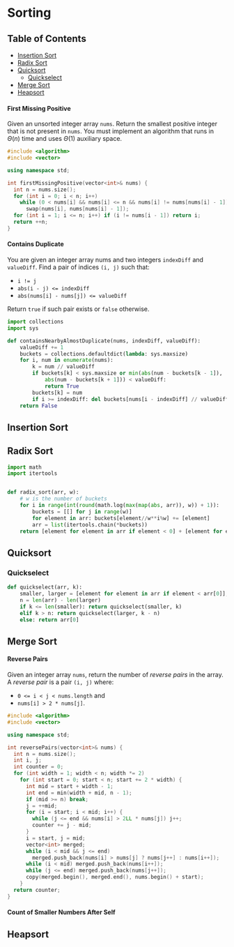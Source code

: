 # Sorting

## Table of Contents

- [Insertion Sort](#insertion-sort)
- [Radix Sort](#radix-sort)
- [Quicksort](#quicksort)
    - [Quickselect](#quickselect)
- [Merge Sort](#merge-sort)
- [Heapsort](#heapsort)

#### First Missing Positive

Given an unsorted integer array `nums`. Return the smallest positive integer that is not present in `nums`. You must implement an algorithm that runs in $\Theta(n)$ time and uses $\Theta(1)$ auxiliary space.

```c++
#include <algorithm>
#include <vector>

using namespace std;

int firstMissingPositive(vector<int>& nums) {
  int n = nums.size();
  for (int i = 0; i < n; i++)
    while (0 < nums[i] && nums[i] <= n && nums[i] != nums[nums[i] - 1])
      swap(nums[i], nums[nums[i] - 1]);
  for (int i = 1; i <= n; i++) if (i != nums[i - 1]) return i;
  return ++n;
}

```

#### Contains Duplicate

You are given an integer array nums and two integers `indexDiff` and `valueDiff`. Find a pair of indices `(i, j)` such that:

- `i != j`
- `abs(i - j) <= indexDiff`
- `abs(nums[i] - nums[j]) <= valueDiff`

Return `true` if such pair exists or `false` otherwise.

```python
import collections
import sys

def containsNearbyAlmostDuplicate(nums, indexDiff, valueDiff):
    valueDiff += 1
    buckets = collections.defaultdict(lambda: sys.maxsize)
    for i, num in enumerate(nums):
        k = num // valueDiff
        if buckets[k] < sys.maxsize or min(abs(num - buckets[k - 1]),
            abs(num - buckets[k + 1])) < valueDiff:
            return True
        buckets[k] = num
        if i >= indexDiff: del buckets[nums[i - indexDiff] // valueDiff]
    return False

```

## Insertion Sort

## Radix Sort

```python
import math
import itertools


def radix_sort(arr, w):
    # w is the number of buckets
    for i in range(int(round(math.log(max(map(abs, arr)), w)) + 1)):
        buckets = [[] for j in range(w)]
        for element in arr: buckets[element//w**i%w] += [element]
        arr = list(itertools.chain(*buckets))
    return [element for element in arr if element < 0] + [element for element in arr if element >= 0]
```

## Quicksort

### Quickselect

```python
def quickselect(arr, k):
    smaller, larger = [element for element in arr if element < arr[0]], [element for element in arr if element > arr[0]]
    n = len(arr) - len(larger)
    if k <= len(smaller): return quickselect(smaller, k)
    elif k > n: return quickselect(larger, k - n)
    else: return arr[0]
```

## Merge Sort

#### Reverse Pairs

Given an integer array `nums`, return the number of *reverse pairs* in the array. A *reverse pair* is a pair `(i, j)` where:

- `0 <= i < j < nums.length` and
- `nums[i] > 2 * nums[j]`.

```c++
#include <algorithm>
#include <vector>

using namespace std;

int reversePairs(vector<int>& nums) {
  int n = nums.size();
  int i, j;
  int counter = 0;
  for (int width = 1; width < n; width *= 2)
    for (int start = 0; start < n; start += 2 * width) {
      int mid = start + width - 1;
      int end = min(width + mid, n - 1);
      if (mid >= n) break;
      j = ++mid;
      for (i = start; i < mid; i++) {
        while (j <= end && nums[i] > 2LL * nums[j]) j++;
        counter += j - mid;
      }
      i = start, j = mid;
      vector<int> merged;
      while (i < mid && j <= end)
        merged.push_back(nums[i] > nums[j] ? nums[j++] : nums[i++]);
      while (i < mid) merged.push_back(nums[i++]);
      while (j <= end) merged.push_back(nums[j++]);
      copy(merged.begin(), merged.end(), nums.begin() + start);
    }
  return counter;
}

```

#### Count of Smaller Numbers After Self

## Heapsort
